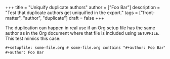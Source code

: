 +++
title = "Uniquify duplicate authors"
author = ["Foo Bar"]
description = "Test that duplicate authors get uniquified in the export."
tags = ["front-matter", "author", "duplicate"]
draft = false
+++

The duplication can happen in real use if an Org setup file has the
same author as in the Org document where that file is included using
`SETUPFILE`. This test mimics this case:

```org
#+setupfile: some-file.org # some-file.org contains "#+author: Foo Bar"
#+author: Foo Bar
```
